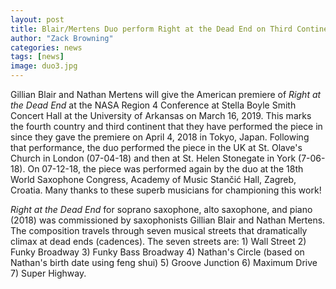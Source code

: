 ```yaml
---
layout: post
title: Blair/Mertens Duo perform Right at the Dead End on Third Continent and in Fourth Country!
author: "Zack Browning"
categories: news
tags: [news]
image: duo3.jpg
---
```


Gillian Blair and Nathan Mertens will give the American premiere of *Right at the Dead End* at the NASA Region 4 Conference at Stella Boyle Smith Concert Hall at the University of Arkansas on March 16, 2019.  This marks the fourth country and third continent that they have performed the piece in since they gave the premiere on April 4, 2018 in Tokyo, Japan.  Following that performance, the duo performed the piece in the UK at St. Olave's Church in London (07-04-18) and then at St. Helen Stonegate in York (7-06-18). On 07-12-18, the piece was performed again by the duo at the 18th World Saxophone Congress, Academy of Music Stančić Hall, Zagreb, Croatia. Many thanks to these superb musicians for championing this work!

*Right at the Dead End* for soprano saxophone, alto saxophone, and piano (2018) was commissioned by saxophonists Gillian Blair and Nathan Mertens. The composition travels through seven musical streets that dramatically climax at dead ends (cadences). The seven streets are: 1) Wall Street 2) Funky Broadway 3) Funky Bass Broadway 4) Nathan's Circle (based on Nathan's birth date using feng shui) 5) Groove Junction 6) Maximum Drive 7) Super Highway. 
